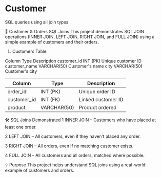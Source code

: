 # Customer
SQL queries using all join types

🛒 Customer & Orders SQL Joins
This project demonstrates SQL JOIN operations (INNER JOIN, LEFT JOIN, RIGHT JOIN, and FULL JOIN) using a simple example of customers and their orders.

1. Customers Table

Column	Type	Description
customer_id	INT (PK)	Unique customer ID
customer_name	VARCHAR(50)	Customer's name
city	VARCHAR(50)	Customer's city

| Column       | Type        | Description        |
| ------------ | ----------- | ------------------ |
| order\_id    | INT (PK)    | Unique order ID    |
| customer\_id | INT (FK)    | Linked customer ID |
| product      | VARCHAR(50) | Product ordered    |


🛠 SQL Joins Demonstrated
1 INNER JOIN – Customers who have placed at least one order.

2 LEFT JOIN – All customers, even if they haven't placed any order.

3 RIGHT JOIN – All orders, even if no matching customer exists.

4 FULL JOIN – All customers and all orders, matched where possible.


💡 Purpose
This project helps  understand SQL joins using a real-world example of customers and orders.

